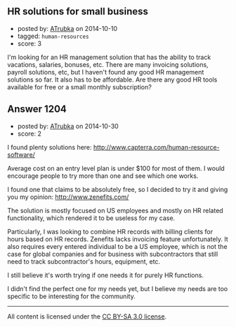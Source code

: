 ## HR solutions for small business

- posted by: [ATrubka](https://stackexchange.com/users/1052629/atrubka) on 2014-10-10
- tagged: `human-resources`
- score: 3

I'm looking for an HR management solution that has the ability to track vacations, salaries, bonuses, etc. There are many invoicing solutions, payroll solutions, etc, but I haven't found any good HR management solutions so far. It also has to be affordable. Are there any good HR tools available for free or a small monthly subscription?



## Answer 1204

- posted by: [ATrubka](https://stackexchange.com/users/1052629/atrubka) on 2014-10-30
- score: 2

I found plenty solutions here:
http://www.capterra.com/human-resource-software/

Average cost on an entry level plan is under $100 for most of them. I would encourage people to try more than one and see which one works.

I found one that claims to be absolutely free, so I decided to try it and giving you my opinion:
http://www.zenefits.com/

The solution is mostly focused on US employees and mostly on HR related functionality, which rendered it to be useless for my case.

Particularly, I was looking to combine HR records with billing clients for hours based on HR records. Zenefits lacks invoicing feature unfortunately. It also requires every entered individual to be a US employee, which is not the case for global companies and for business with subcontractors that still need to track subcontractor's hours, equipment, etc.

I still believe it's worth trying if one needs it for purely HR functions.

I didn't find the perfect one for my needs yet, but I believe my needs are too specific to be interesting for the community.



---

All content is licensed under the [CC BY-SA 3.0 license](https://creativecommons.org/licenses/by-sa/3.0/).
